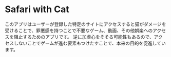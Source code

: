 # Safari with Cat

このアプリはユーザーが登録した特定のサイトにアクセスすると猫がダメージを受けることで、罪悪感を持つことで不要なゲーム、動画、その他娯楽へのアクセスを阻止するためのアプリです。
逆に加虐心をそそる可能性もあるので、アクセスしないことでゲームが進む要素もつけたすことで、本来の目的を促進しています。
